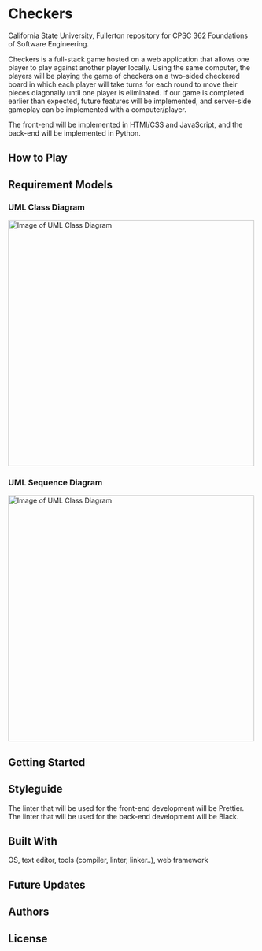 # Checkers

California State University, Fullerton repository for CPSC 362 Foundations of Software Engineering.

Checkers is a full-stack game hosted on a web application that allows one player to play against another player locally. Using the same computer, the players will be playing the game of checkers on a two-sided checkered board in which each player will take turns for each round to move their pieces diagonally until one player is eliminated. If our game is completed earlier than expected, future features will be implemented, and server-side gameplay can be implemented with a computer/player.

The front-end will be implemented in HTMl/CSS and JavaScript, and the back-end will be implemented in Python.

## How to Play

## Requirement Models
### UML Class Diagram
<img width="500" alt="Image of UML Class Diagram" src="https://cdn.discordapp.com/attachments/1330299146166472717/1343767568925855824/uml1.PNG?ex=67be7892&is=67bd2712&hm=6aab3ef4632c1f1bdcf9901c7dc9d013e3ff7eff2d98da4285d9549c04845cdc&">

### UML Sequence Diagram
<img width="500" alt="Image of UML Class Diagram" src="https://media.discordapp.net/attachments/1330299146166472717/1343728509306273832/swimlane.png?ex=67be5431&is=67bd02b1&hm=b9bb1a530e645e594f53b754bd8a061f5c9e7fb4026523058043aca61abcdf84&=&format=webp&quality=lossless&width=507&height=452">

## Getting Started

## Styleguide

The linter that will be used for the front-end development will be Prettier.
The linter that will be used for the back-end development will be Black.

## Built With

OS, text editor, tools (compiler, linter, linker..), web framework

## Future Updates

## Authors

## License
